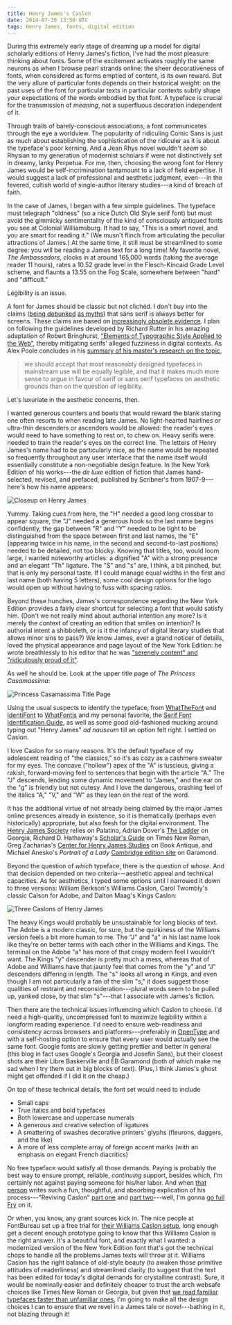 ```yaml
---
title: Henry James's Caslon
date: 2014-07-30 13:50 UTC
tags: Henry James, fonts, digital edition
---
```


During this extremely early stage of dreaming up a model for digital scholarly editions of Henry James's fiction, I've had the most pleasure thinking about fonts. Some of the excitement activates roughly the same neurons as when I browse pearl strands online: the sheer decorativeness of fonts, when considered as forms emptied of content, is its own reward. But the very allure of particular fonts depends on their historical weight: on the past uses of the font for particular texts in particular contexts subtly shape your expectations of the words embodied by that font. A typeface is crucial for the transmission of *meaning*, not a superfluous decoration independent of it.

Through trails of barely-conscious associations, a font communicates through the eye a worldview. The popularity of ridiculing Comic Sans is just as much about establishing the sophistication of the ridiculer as it is about the typeface's poor kerning. And a Jean Rhys novel wouldn't *seem* so Rhysian to my generation of modernist scholars if were not distinctively set in dreamy, lanky Perpetua. For me, then, choosing the wrong font for Henry James would be self-incrimination tantamount to a lack of field expertise. It would suggest a lack of professional and aesthetic judgment, even---in the fevered, cultish world of single-author literary studies---a kind of breach of faith.

In the case of James, I began with a few simple guidelines. The typeface must telegraph "oldness" (so a nice Dutch Old Style serif font) but must avoid the gimmicky sentimentality of the kind of consciously antiqued fonts you see at Colonial Williamsburg. It had to say, "This is a smart novel, and you are smart for reading it." (We musn't flinch from articulating the peculiar attractions of James.) At the same time, it still must be streamlined to some degree: you will be reading a James text for a long time! My favorite novel, _The Ambassadors_, clocks in at around 165,000 words (taking the average reader 11 hours), rates a 10.52 grade level in the Flesch-Kincaid Grade Level scheme, and flaunts a 13.55 on the Fog Scale, somewhere between "hard" and "difficult." 

Legibility is an issue.

A font for James should be classic but not clichéd. I don't buy into the claims ([being debunked](http://deliberateink.com/are-sans-serif-fonts-really-better-online/) [as myths](http://designshack.net/articles/typography/serif-vs-sans-serif-fonts-is-one-really-better-than-the-other/)) that sans serif is always better for screens. These claims are based on [increasingly obsolete evidence](http://www.nngroup.com/articles/serif-vs-sans-serif-fonts-hd-screens/). I plan on following the guidelines developed by Richard Rutter in his amazing adaptation of Robert Bringhurst, [“Elements of Typographic Style Applied to the Web”](http://webtypography.net/toc/), thereby mitigating serifs' alleged fuzziness in digital contexts. As Alex Poole concludes in his [summary of his master's research on the topic](http://alexpoole.info/blog/which-are-more-legible-serif-or-sans-serif-typefaces/), 

> we should accept that most reasonably designed typefaces in mainstream use will be equally legible,  and that it makes much more sense to argue in favour of serif or sans serif typefaces on aesthetic grounds than on the question of legibility.

Let's luxuriate in the aesthetic concerns, then. 

I wanted generous counters and bowls that would reward the blank staring one often resorts to when reading late James. No light-hearted hairlines or ultra-thin descenders or ascenders would be allowed: the reader's eyes would need to have something to rest on, to chew on. Heavy serifs were needed to train the reader's eyes on the correct line. The letters of Henry James's name had to be particularly nice, as the name would be repeated so frequently throughout any user interface that the name itself would  essentially constitute a non-negotiable design feature. In the New York Edition of his works---the _de luxe_ edition of fiction that James hand-selected, revised, and prefaced, published by Scribner's from 1907-9---here's how his name appears:

![Closeup on Henry James](/images/blog/very_close_sample.png)

Yummy. Taking cues from here, the "H" needed a good long crossbar to appear square, the "J" needed a generous hook so the last name begins confidently, the gap between "R" and "Y" needed to be tight to be distinguished from the space between first and last names, the "E" (appearing twice in his name, in the second and second-to-last positions) needed to be detailed, not too blocky. Knowing that titles, too, would loom large, I wanted noteworthy articles: a dignified "A" with a strong presence and an elegant "Th" ligature. The "S" and "s" are, I think, a bit pinched, but that is only my personal taste. If I could manage equal widths in the first and last name (both having 5 letters), some cool design options for the logo would open up without having to fuss with spacing ratios.

Beyond these hunches, James's correspondence regarding the New York Edition provides a fairly clear shortcut for selecting a font that would satisfy him. (Don't we not really mind about authorial intention any more? Is it merely the context of creating an edition that smiles on intention? Is authorial intent a shibboleth, or is it the infancy of digital literary studies that allows minor sins to pass?) We know James, ever a grand noticer of details, loved the physical appearance and page layout of the New York Edition: he wrote breathlessly to his editor that he was ["serenely content" and "ridiculously proud of it"](http://books.google.com/books?id=Ytg3CfAmV0EC&pg=PA484&dq=henry+james+%22ridiculously+proud+of+it%22+%22serenely+content%22&hl=en&sa=X&ei=Ty3ZU7C1D9K9oQTLr4LAAg&ved=0CB0Q6wEwAA#v=onepage&q=%22ridiculously%20proud%20of%20it%22%20%22serenely%20content%22&f=false).

As well he should be. Look at the upper title page of _The Princess Casamassima_:

![Princess Casamassima Title Page](/images/blog/princess_casamassima_font_sample.png)

Using the usual suspects to identify the typeface, from [WhatTheFont](http://www.myfonts.com/WhatTheFont/) and [IdentiFont](http://www.identifont.com/) to [WhatFontis](http://www.whatfontis.com/) and my personal favorite, the [Serif Font Identification Guide](http://www.bowfinprintworks.com/SerifGuide/serifsearch.php), as well as some good old-fashioned mucking around typing out "Henry James" _ad nauseum_ till an option felt right. I settled on Caslon.

I love Caslon for so many reasons. It's the default typeface of my adolescent reading of "the classics," so it's as cozy as a cashmere sweater for my eyes. The concave ("hollow") apex of the "A" is luscious, giving a rakish, forward-moving feel to sentences that begin with the article "A." The "J" descends, lending some dynamic movement to "James," and the ear on the "g" is friendly but not cutesy. And I love the dangerous, crashing feel of the italics "A," "V," and "W" as they lean on the rest of the word. 

It has the additional virtue of not already being claimed by the major James online presences already in existence, so it is thematically (perhaps even historically) appropriate, but also fresh for the digital environment. The [Henry James Society](http://mockingbird.creighton.edu/english/HJS/Home.html) relies on Palatino, Adrian Dover's [The Ladder](http://www.henryjames.org.uk/) on Georgia, Richard D. Hathaway's [Scholar's Guide](http://www2.newpaltz.edu/~hathaway/) on Times New Roman, Greg Zacharias's [Center for Henry James Studies](http://mockingbird.creighton.edu/english/hjcenter.htm) on Book Antiqua, and Michael Anesko's _Portrait of a Lady_ [Cambridge edition site](http://www.portraitofalady.psu.edu/Editors_Introduction.html) on Garamond.

Beyond the question of *which* typeface, there is the question of *whose*. And that decision depended on two criteria---aesthetic appeal and technical capacities. As for aesthetics, I typed some options until I narrowed it down to three versions: William Berkson's Williams Caslon, Carol Twombly's classic Calson for Adobe, and Dalton Maag's Kings Caslon:

![Three Caslons of Henry James](/images/blog/screenshot.png)

The heavy Kings would probably be unsustainable for long blocks of text. The Adobe is a modern classic, for sure, but the quirkiness of the Williams version feels a bit more human to me. The "J" and "a" in his last name look like they're on better terms with each other in the Williams and Kings. The terminal on the Adobe "a" has more of that crispy modern feel I wouldn't want. The Kings "y" descender is pretty much a mess, whereas that of Adobe and Williams have that jaunty feel that comes from the "y" and "J" descenders differing in length. The "s" looks all wrong in Kings, and even though I am not particularly a fan of the slim "s," it does suggest those qualities of restraint and reconsideration---plural words seem to be pulled up, yanked close, by that slim "s"---that I associate with James's fiction.

Then there are the technical issues influencing which Caslon to choose. I'd need a high-quality, uncompressed font to maximize legibility within a longform reading experience. I'd need to ensure web-readiness and consistency across browsers and platforms---preferably in [OpenType](http://www.typography.com/techniques/opentype/) and with a self-hosting option to ensure that every user would actually see the same font. Google fonts are slowly getting prettier and better in general (this blog in fact uses Google's Georgia and Josefin Sans), but their closest shots are their Libre Baskerville and EB Garamond (both of which make me sad when I try them out in big blocks of text). (Plus, I think James's ghost might get offended if I did it on the cheap.) 

On top of these technical details, the font set would need to include

* Small caps 
* True italics and bold typefaces
* Both lowercase and uppercase numerals
* A generous and creative selection of ligatures
* A smattering of swashes decorative printers' glyphs (fleurons, daggers, and the like)
* A more of less complete array of foreign accent marks (with an emphasis on elegant French diacritics)

No free typeface would satisfy all those demands. Paying is probably the best way to ensure prompt, reliable, _continuing_ support, besides which, I'm certainly not against paying someone for his/her labor. And when [that person](https://twitter.com/WilliamBerkson) writes such a fun, thoughtful, and absorbing explication of his process---"Reviving Caslon" [part one](http://ilovetypography.com/2010/07/26/reviving-caslon-the-snare-of-authenticity/) and [part two](http://ilovetypography.com/2010/11/02/reviving-caslon-part-2-readability-affability-authority/)---well, I'm gonna [go full Fry](http://knowyourmeme.com/memes/shut-up-and-take-my-money) on it.

Or when, you know, any grant sources kick in. The nice people at FontBureau set up a free trial for [their Williams Caslon setup](http://www.fontbureau.com/fonts/WilliamsCaslonText/ot/), long enough get a decent enough prototype going to know that this Williams Caslon is the right answer. It's a beautiful font, and exactly what I wanted: a modernized version of the New York Edition font that's got the technical chops to handle all the problems James texts will throw at it. Williams Caslon has the right balance of old-style beauty (to awaken those primitive attitudes of readerliness) and streamlined clarity (to suggest that the text has been edited for today's digital demands for crystalline contrast). Sure, it would be nominally easier and definitely cheaper to trust the arch websafe choices like Times New Roman or Georgia, but given that [we read familiar typefaces faster than unfamiliar ones](http://www.smashingmagazine.com/2013/02/18/designing-reading-experience/), I'm going to make all the design choices I can to ensure that we revel in a James tale or novel---bathing in it, not blazing through it!